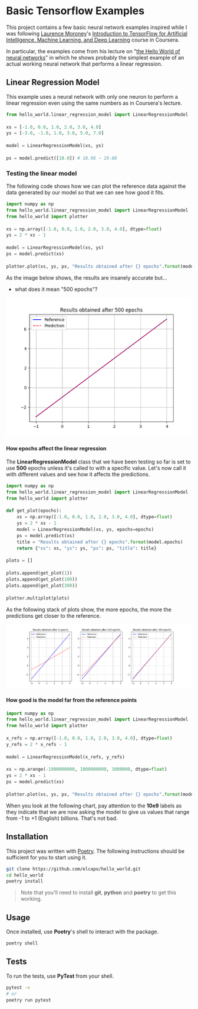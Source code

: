 # Basic Tensorflow Examples

This project contains a few basic neural network examples inspired while I was following [Laurence Moroney](lmoroney)'s [Introduction to TensorFlow for Artificial Intelligence, Machine Learning, and Deep Learning](https://www.coursera.org/learn/introduction-tensorflow/home/info) course in Coursera.

In particular, the examples come from his lecture on "[the Hello World of neural networks](https://www.coursera.org/learn/introduction-tensorflow/lecture/kr51q/the-hello-world-of-neural-networks)" in which he shows probably the simplest example of an actual working neural network that performs a linear regression.

## Linear Regression Model

This example uses a neural network with only one neuron to perform a linear regression even using the same numbers as in Coursera's lecture.

```python
from hello_world.linear_regression_model import LinearRegressionModel

xs = [-1.0, 0.0, 1.0, 2.0, 3.0, 4.0]
ys = [-3.0, -1.0, 1.0, 3.0, 5.0, 7.0]

model = LinearRegressionModel(xs, ys)

ps = model.predict([10.0]) # 18.98 ~ 19.00
```

### Testing the linear model

The following code shows how we can plot the reference data against the data generated by our model so that we can see how good it fits.

```python
import numpy as np
from hello_world.linear_regression_model import LinearRegressionModel
from hello_world import plotter

xs = np.array([-1.0, 0.0, 1.0, 2.0, 3.0, 4.0], dtype=float)
ys = 2 * xs - 1

model = LinearRegressionModel(xs, ys)
ps = model.predict(xs)

plotter.plot(xs, ys, ps, "Results obtained after {} epochs".format(model.epochs))
```

As the image below shows, the results are insanely accurate but...

- what does it mean "500 epochs"?

![Linear regression with 500 epochs](images/linear-regression-with-500-epochs.png)

#### How epochs affect the linear regression

The **LinearRegressionModel** class that we have been testing so far is set to use **500** epochs unless it's called to with a specific value. Let's now call it with different values and see how it affects the predictions.

```python
import numpy as np
from hello_world.linear_regression_model import LinearRegressionModel
from hello_world import plotter

def get_plot(epochs):
    xs = np.array([-1.0, 0.0, 1.0, 2.0, 3.0, 4.0], dtype=float)
    ys = 2 * xs - 1
    model = LinearRegressionModel(xs, ys, epochs=epochs)
    ps = model.predict(xs)
    title = "Results obtained after {} epochs".format(model.epochs)
    return {"xs": xs, "ys": ys, "ps": ps, "title": title}

plots = []

plots.append(get_plot(1))
plots.append(get_plot(100))
plots.append(get_plot(300))

plotter.multiplot(plots)
```

As the following stack of plots show, the more epochs, the more the predictions get closer to the reference.

![Linear regression with 1, 100 and 300 epochs](images/linear-regression-with-1-100-and-300-epochs.png)

#### How good is the model far from the reference points

```python
import numpy as np
from hello_world.linear_regression_model import LinearRegressionModel
from hello_world import plotter

x_refs = np.array([-1.0, 0.0, 1.0, 2.0, 3.0, 4.0], dtype=float)
y_refs = 2 * x_refs - 1

model = LinearRegressionModel(x_refs, y_refs)

xs = np.arange(-1000000000, 1000000000, 1000000, dtype=float)
ys = 2 * xs - 1
ps = model.predict(xs)

plotter.plot(xs, ys, ps, "Results obtained after {} epochs".format(model.epochs))
```

When you look at the following chart, pay attention to the **10e9** labels as they indicate that we are now asking the model to give us values that range from -1 to +1 (English) billions. That's not bad.

## Installation

This project was written with [Poetry](https://python-poetry.org). The following instructions should be sufficient for you to start using it.

```bash
git clone https://github.com/elcapo/hello_world.git
cd hello_world
poetry install
```

> Note that you'll need to install **git**, **python** and **poetry** to get this working.

## Usage

Once installed, use **Poetry**'s shell to interact with the package.

```bash
poetry shell
```

## Tests

To run the tests, use **PyTest** from your shell.

```bash
pytest -v
# or
poetry run pytest
```